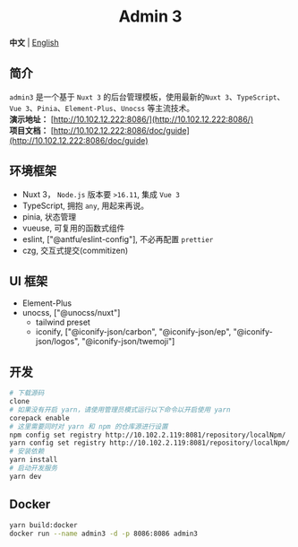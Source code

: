 <h1 align="center">
Admin 3
</h1>

**中文** | [English](./README.en-US.md)

## 简介
`admin3` 是一个基于 `Nuxt 3` 的后台管理模板，使用最新的`Nuxt 3`、`TypeScript`、`Vue 3`、`Pinia`、`Element-Plus`、`Unocss` 等主流技术。  
**演示地址：** [http://10.102.12.222:8086/](http://10.102.12.222:8086/)  
**项目文档：** [http://10.102.12.222:8086/doc/guide](http://10.102.12.222:8086/doc/guide)  

## 环境框架
- Nuxt 3， `Node.js` 版本要 `>16.11`, 集成 `Vue 3`  
- TypeScript, 拥抱 `any`, 用起来再说。  
- pinia, 状态管理
- vueuse, 可复用的函数式组件
- eslint, ["@antfu/eslint-config"], 不必再配置 `prettier`
- czg, 交互式提交(commitizen)

## UI 框架  
- Element-Plus  
- unocss, ["@unocss/nuxt"]  
  - tailwind preset  
  - iconify, ["@iconify-json/carbon", "@iconify-json/ep", "@iconify-json/logos", "@iconify-json/twemoji"]  

## 开发  
```sh
# 下载源码
clone  
# 如果没有开启 yarn，请使用管理员模式运行以下命令以开启使用 yarn
corepack enable  
# 这里需要同时对 yarn 和 npm 的仓库源进行设置
npm config set registry http://10.102.2.119:8081/repository/localNpm/
yarn config set registry http://10.102.2.119:8081/repository/localNpm/ 
# 安装依赖
yarn install  
# 启动开发服务
yarn dev  
```

## Docker
```sh
yarn build:docker
docker run --name admin3 -d -p 8086:8086 admin3
```


